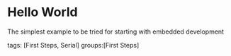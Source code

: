 Hello World
============

The simplest example to be tried for starting with embedded development  

tags: [First Steps, Serial]
groups:[First Steps]